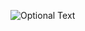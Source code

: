 


![Optional Text](https://github.com/kesavand/GSM_GPRS/blob/master/Images/gprs-network-architecture.jpg)
